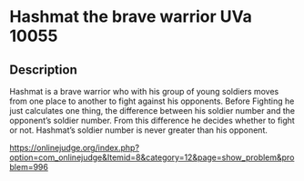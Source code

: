 # Hashmat the brave warrior UVa 10055

## Description

Hashmat is a brave warrior who with his group of young soldiers moves from one place to another to fight against his opponents. Before Fighting he just calculates one thing, the difference between his soldier number and the opponent’s soldier number. From this difference he decides whether to fight or not. Hashmat’s soldier number is never greater than his opponent.


https://onlinejudge.org/index.php?option=com_onlinejudge&Itemid=8&category=12&page=show_problem&problem=996

